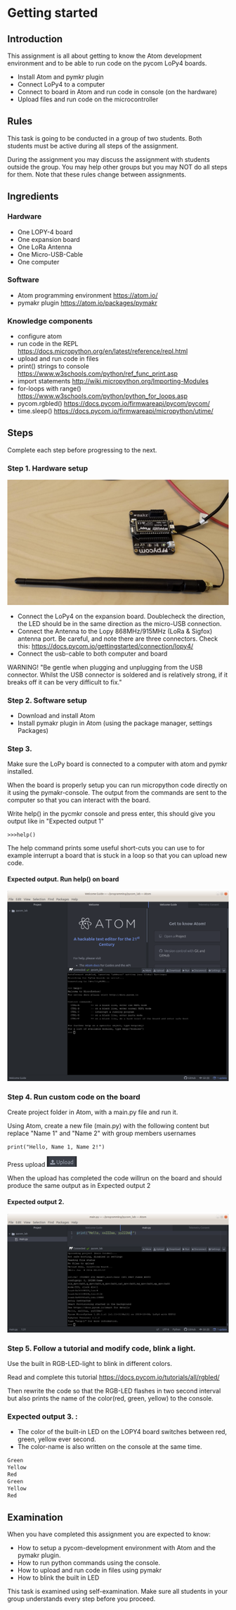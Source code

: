 # Getting started

## Introduction

This assignment is all about getting to know the Atom development environment and to be able to run code on the pycom LoPy4 boards.

 * Install Atom and pymkr plugin
 * Connect LoPy4 to a computer
 * Connect to board in Atom and run code in console (on the hardware)
 * Upload files and run code on the microcontroller

## Rules
This task is going to be conducted in a group of two students. Both students must be active during all steps of the assignment.

During the assignment you may discuss the assignment with students outside the group. You may help other groups but you may NOT do all steps for them. Note that these rules change between assignments.

## Ingredients

### Hardware
 * One LOPY-4 board
 * One expansion board
 * One LoRa Antenna
 * One Micro-USB-Cable
 * One computer

### Software
 * Atom programming environment https://atom.io/
 * pymakr plugin https://atom.io/packages/pymakr

### Knowledge components
 * configure atom
 * run code in the REPL https://docs.micropython.org/en/latest/reference/repl.html
 * upload and run code in files
 * print() strings to console https://www.w3schools.com/python/ref_func_print.asp
 * import statements http://wiki.micropython.org/Importing-Modules
 * for-loops with range() https://www.w3schools.com/python/python_for_loops.asp
 * pycom.rgbled() https://docs.pycom.io/firmwareapi/pycom/pycom/
 * time.sleep() https://docs.pycom.io/firmwareapi/micropython/utime/



## Steps
Complete each step before progressing to the next.

### Step 1. Hardware setup

![Setup for Getting Started](/images/1_hardware.png)
* Connect the LoPy4 on the expansion board. Doublecheck the direction, the LED should be in the same direction as the micro-USB connection.
* Connect the Antenna to the Lopy 868MHz/915MHz (LoRa & Sigfox) antenna port. Be careful, and note there are three connectors. Check this: https://docs.pycom.io/gettingstarted/connection/lopy4/
* Connect the usb-cable to both computer and board

WARNING! "Be gentle when plugging and unplugging from the USB connector. Whilst the USB connector is soldered and is relatively strong, if it breaks off it can be very difficult to fix."

### Step 2. Software setup
 * Download and install Atom
 * Install pymakr plugin in Atom (using the package manager, settings Packages) 

### Step 3.
Make sure the LoPy board is connected to a computer with atom and pymkr installed.

When the board is properly setup you can run micropython code directly on it using the pymakr-console. The output from the commands are sent to the computer so that you can interact with the board. 

Write help() in the pycmkr console and press enter, this should give you output like in "Expected output 1"
```
>>>help()
```

The help command prints some useful short-cuts you can use to for example interrupt a board that is stuck in a loop so that you can upload new code. 

#### Expected output. Run help() on board
![Goal state 1](/images/1_goal_state_1.png)

### Step 4. Run custom code on the board
Create project folder in Atom, with a main.py file and run it. 

Using Atom, create a new file (main.py) with the following content but replace "Name 1" and "Name 2" with group members usernames
```
print("Hello, Name 1, Name 2!")
```
Press upload ![PyMkr Upload Button](/images/upload.png)

When the upload has completed the code willrun on the board and should produce the same output as in Expected output 2

#### Expected output 2. 
![Goal state 2](/images/1_goal_state_2.png)

### Step 5. Follow a tutorial and modify code, blink a light.
Use the built in RGB-LED-light to blink in different colors.

Read and complete this tutorial
https://docs.pycom.io/tutorials/all/rgbled/

Then rewrite the code so that the RGB-LED flashes in two second interval but also prints the name of the color(red, green, yellow) to the console.

### Expected output 3. :

 * The color of the built-in LED on the LOPY4 board switches between red, green, yellow ever second.
 * The color-name is also written on the console at the same time.

```Red
Green
Yellow
Red
Green
Yellow
Red
```

## Examination
When you have completed this assignment you are expected to know:
 * How to setup a pycom-development environment with Atom and the pymakr plugin.
 * How to run python commands using the console.
 * How to upload and run code in files using pymakr
 * How to blink the built in LED

This task is examined using self-examination. Make sure all students in your group understands every step before you proceed.


